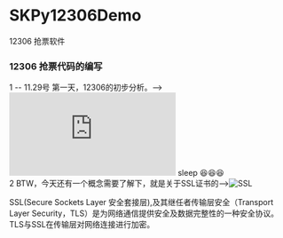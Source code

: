 # SKPy12306Demo
12306 抢票软件
### 12306 抢票代码的编写  
1 -- 11.29号 第一天，12306的初步分析。-->![打卡](https://github.com/AlexanderYeah/SKPy12306Demo/blob/master/Lession1/process.md) sleep 😆😆😆  
2 BTW，今天还有一个概念需要了解下，就是关于SSL证书的-->![SSL](https://baike.baidu.com/item/ssl/320778) 
  
SSL(Secure Sockets Layer 安全套接层),及其继任者传输层安全（Transport Layer Security，TLS）是为网络通信提供安全及数据完整性的一种安全协议。TLS与SSL在传输层对网络连接进行加密。
